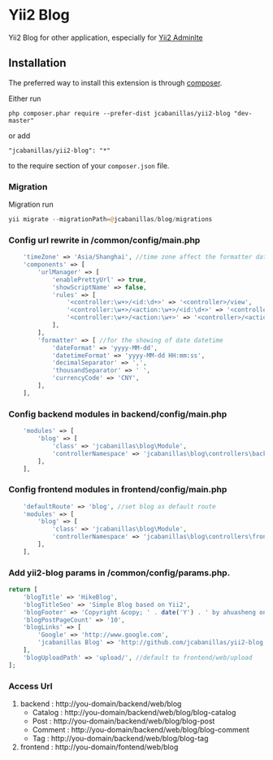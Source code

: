 Yii2 Blog
=========
Yii2 Blog for other application, especially for [Yii2 Adminlte](https://github.com/jcabanillas/yii2-adminlte)

Installation
------------

The preferred way to install this extension is through [composer](http://getcomposer.org/download/).

Either run

```
php composer.phar require --prefer-dist jcabanillas/yii2-blog "dev-master"
```

or add

```
"jcabanillas/yii2-blog": "*"
```

to the require section of your `composer.json` file.



### Migration

Migration run

```php
yii migrate --migrationPath=@jcabanillas/blog/migrations
```

### Config url rewrite in /common/config/main.php
```php
    'timeZone' => 'Asia/Shanghai', //time zone affect the formatter datetime format
    'components' => [
        'urlManager' => [
            'enablePrettyUrl' => true,
            'showScriptName' => false,
            'rules' => [
                '<controller:\w+>/<id:\d+>' => '<controller>/view',
                '<controller:\w+>/<action:\w+>/<id:\d+>' => '<controller>/<action>',
                '<controller:\w+>/<action:\w+>' => '<controller>/<action>',
            ],
        ],
        'formatter' => [ //for the showing of date datetime
            'dateFormat' => 'yyyy-MM-dd',
            'datetimeFormat' => 'yyyy-MM-dd HH:mm:ss',
            'decimalSeparator' => ',',
            'thousandSeparator' => ' ',
            'currencyCode' => 'CNY',
        ],
    ],
```

### Config backend modules in backend/config/main.php

```php
    'modules' => [
        'blog' => [
            'class' => 'jcabanillas\blog\Module',
            'controllerNamespace' => 'jcabanillas\blog\controllers\backend'
        ],
    ],
```

### Config frontend modules in frontend/config/main.php

```php
    'defaultRoute' => 'blog', //set blog as default route
    'modules' => [
        'blog' => [
            'class' => 'jcabanillas\blog\Module',
            'controllerNamespace' => 'jcabanillas\blog\controllers\frontend'
        ],
    ],
```

### Add yii2-blog params in /common/config/params.php.
```php
return [
    'blogTitle' => 'HikeBlog',
    'blogTitleSeo' => 'Simple Blog based on Yii2',
    'blogFooter' => 'Copyright &copy; ' . date('Y') . ' by ahuasheng on Yii2. All Rights Reserved.',
    'blogPostPageCount' => '10',
    'blogLinks' => [
        'Google' => 'http://www.google.com',
        'jcabanillas Blog' => 'http://github.com/jcabanillas/yii2-blog',
    ],
    'blogUploadPath' => 'upload/', //default to frontend/web/upload
];
```

### Access Url
1. backend : http://you-domain/backend/web/blog
   - Catalog : http://you-domain/backend/web/blog/blog-catalog
   - Post : http://you-domain/backend/web/blog/blog-post
   - Comment : http://you-domain/backend/web/blog/blog-comment
   - Tag : http://you-domain/backend/web/blog/blog-tag
2. frontend : http://you-domain/fontend/web/blog
